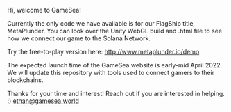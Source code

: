 Hi, welcome to GameSea!

Currently the only code we have available is for our FlagShip title, MetaPlunder. 
You can look over the Unity WebGL build and .html file to see how we connect our game to the Solana Network.

Try the free-to-play version here: http://www.metaplunder.io/demo

The expected launch time of the GameSea website is early-mid April 2022. We will update this repository with tools used to connect gamers to their blockchains.

Thanks for your time and interest!
Reach out if you are interested in helping. :) ethan@gamesea.world
